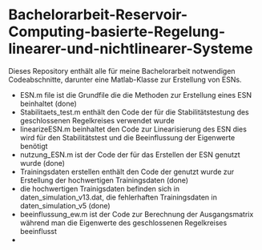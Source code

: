 # Bachelorarbeit-Reservoir-Computing-basierte-Regelung-linearer-und-nichtlinearer-Systeme
Dieses Repository enthält alle für meine Bachelorarbeit notwendigen Codeabschnitte, darunter eine Matlab-Klasse zur Erstellung von ESNs.


- ESN.m file ist die Grundfile die die Methoden zur Erstellung eines ESN beinhaltet (done)
- Stabilitaets_test.m enthält den Code der für die Stabilitätstestung des geschlossenen Regelkreises verwendet wurde
- linearizeESN.m beinhaltet den Code zur Linearisierung des ESN dies wird für den Stabilitätstest und die Beeinflussung der Eigenwerte benötigt
- nutzung_ESN.m ist der Code der für das Erstellen der ESN genutzt wurde (done)
- Trainingsdaten erstellen enthält den Code der genutzt wurde zur Erstellung der hochwertigen Trainingsdaten (done)
- die hochwertigen Trainigsdaten befinden sich in daten_simulation_v13.dat, die fehlerhaften Trainingsdaten in daten_simulation_v5 (done)
- beeinflussung_ew.m ist der Code zur Berechnung der Ausgangsmatrix während man die Eigenwerte des geschlossenen Regelkreises beeinflusst
- 

